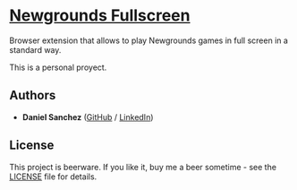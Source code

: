 # [Newgrounds Fullscreen](https://addons.mozilla.org/firefox/addon/newgrounds-fullscreen/)

Browser extension that allows to play Newgrounds games in full screen in a standard way.

This is a personal proyect.

## Authors

* **Daniel Sanchez** ([GitHub](https://github.com/angsanch) / [LinkedIn](https://www.linkedin.com/in/angeldanielsanchez/))

## License

This project is beerware. If you like it, buy me a beer sometime - see the [LICENSE](LICENSE) file for details.
